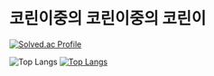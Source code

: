 # 코린이중의 코린이중의 코린이

[![Solved.ac Profile](http://mazassumnida.wtf/api/generate_badge?boj=on8214)](https://solved.ac/on8214)

![Top Langs](http://github-readme-stats.vercel.app/api/top-langs/?username=Hypersand&layout=compact&theme=merko)
[![Top Langs](https://github-readme-stats.vercel.app/api/top-langs/?username=Hypersand&layout=compact)](https://github.com/Hypersand/github-readme-stats)


<!--
**Hypersand/Hypersand** is a ✨ _special_ ✨ repository because its `README.md` (this file) appears on your GitHub profile.

Here are some ideas to get you started:

- 🔭 I’m currently working on ...
- 🌱 I’m currently learning ...
- 👯 I’m looking to collaborate on ...
- 🤔 I’m looking for help with ...
- 💬 Ask me about ...
- 📫 How to reach me: ...
- 😄 Pronouns: ...
- ⚡ Fun fact: ...
-->
